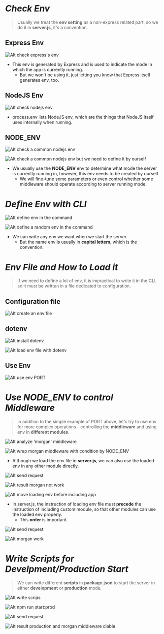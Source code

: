 # **_Check Env_**

> Usually we treat the **env setting** as a non-express related part, so we do it in **server.js**, it's a convention.

## **Express Env**

![Alt check express's env](pic/bandicam%202022-10-21%2004-43-34-677.jpg)

- This env is generated by Express and is used to indicate the mode in which the app is currently running.
  - But we won't be using it, just letting you know that Express itself generates env, too.

## **NodeJS Env**

![Alt check nodejs env](pic/bandicam%202022-10-21%2004-44-36-910.jpg)

- process.env lists NodeJS env, which are the things that NodeJS itself uses internally when running.

## **NODE_ENV**

![Alt check a common nodejs env](pic/bandicam%202022-10-21%2004-48-12-419.jpg)

![Alt check a common nodejs env but we need to define it by ourself](pic/bandicam%202022-10-21%2004-48-48-847.jpg)

- We usually use the **NODE_ENV** env to determine what mode the server is currently running in, however, this env needs to be created by ourself.
  - We will fine-tune some parameters or even control whether some middleware should operate according to server running mode.

# **_Define Env with CLI_**

![Alt define env in the command](pic/bandicam%202022-10-21%2004-50-19-701.jpg)

![Alt define a random env in the command](pic/bandicam%202022-10-21%2004-51-28-893.jpg)

- We can write any env we want when we start the server.
  - But the name env is usually in **capital letters**, which is the convention.

# **_Env File and How to Load it_**

> If we need to define a lot of env, it is impractical to write it in the CLI, so it must be written in a file dedicated to configuration.

## **Configuration file**

![Alt create an env file](pic/bandicam%202022-10-21%2004-53-36-461.jpg)

## **dotenv**

![Alt install dotenv](pic/bandicam%202022-10-21%2005-19-57-138.jpg)

![Alt load env file with dotenv](pic/bandicam%202022-10-21%2005-22-01-188.jpg)

## **Use Env**

![Alt use env PORT](pic/bandicam%202022-10-21%2005-24-26-553.jpg)

# **_Use NODE_ENV to control Middleware_**

> In addition to the simple example of PORT above, let's try to use env for more complex operations - controlling the **middleware** and using env in **different modules**.

![Alt analyze 'morgan' middleware](pic/bandicam%202022-10-21%2005-26-14-489.jpg)

![Alt wrap morgan middleware with condition by NODE_ENV](pic/bandicam%202022-10-21%2005-28-53-414.jpg)

- Although we load the env file in **server.js**, we can also use the loaded env in any other module directly.

![Alt send request](pic/bandicam%202022-10-21%2005-32-14-973.jpg)

![Alt result morgan not work](pic/bandicam%202022-10-21%2005-33-34-552.jpg)

![Alt move loading env before including app](pic/bandicam%202022-10-21%2005-35-03-003.jpg)

- In server.js, the instruction of loading env file must **precede** the instruction of including custom module, so that other modules can use the loaded env properly.
  - This **order** is important.

![Alt send request](pic/bandicam%202022-10-21%2005-35-17-428.jpg)

![Alt morgan work](pic/bandicam%202022-10-21%2005-35-58-373.jpg)

# **_Write Scripts for Develpment/Production Start_**

> We can write different **scripts** in **package.json** to start the server in either **development** or **production** mode.

![Alt write scrips](pic/bandicam%202022-10-21%2005-39-25-791.jpg)

![Alt npm run start:prod](pic/bandicam%202022-10-21%2005-41-31-550.jpg)

![Alt send request](pic/bandicam%202022-10-21%2005-42-04-377.jpg)

![Alt result production and morgan middleware diable](pic/bandicam%202022-10-21%2005-43-08-262.jpg)
